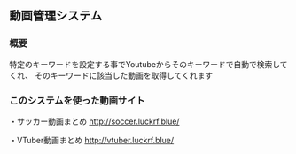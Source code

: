 ## 動画管理システム

### 概要
特定のキーワードを設定する事でYoutubeからそのキーワードで自動で検索してくれ、
そのキーワードに該当した動画を取得してくれます

### このシステムを使った動画サイト

・サッカー動画まとめ
http://soccer.luckrf.blue/

・VTuber動画まとめ
http://vtuber.luckrf.blue/
